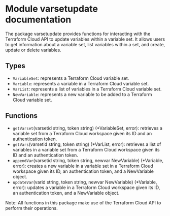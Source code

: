 # Module varsetupdate documentation

The package varsetupdate provides functions for interacting with the Terraform Cloud API to update variables within a variable set. It allows users to get information about a variable set, list variables within a set, and create, update or delete variables.

## Types

- `VariableSet`: represents a Terraform Cloud variable set.
- `Variable`: represents a variable in a Terraform Cloud variable set.
- `VarList`: represents a list of variables in a Terraform Cloud variable set.
- `NewVariable`: represents a new variable to be added to a Terraform Cloud variable set.

## Functions

- `getVarset`(varsetid string, token string) (*VariableSet, error): retrieves a variable set from a Terraform Cloud workspace given its ID and an authentication token.
- `getVars`(varsetid string, token string) (*VarList, error): retrieves a list of variables in a variable set from a Terraform Cloud workspace given its ID and an authentication token.
- `appendVar`(varsetid string, token string, newvar NewVariable) (*Variable, error): creates a new variable in a variable set in a Terraform Cloud workspace given its ID, an authentication token, and a NewVariable object.
- `updateVar`(varid string, token string, newvar NewVariable) (*Variable, error): updates a variable in a Terraform Cloud workspace given its ID, an authentication token, and a NewVariable object.

Note: All functions in this package make use of the Terraform Cloud API to perform their operations.